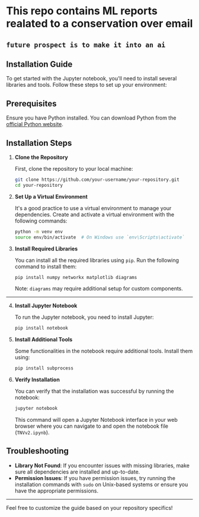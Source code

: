 # This repo contains ML reports realated to a conservation over email
`future prospect is to make it into an ai`
---
## Installation Guide

To get started with the Jupyter notebook, you'll need to install several libraries and tools. Follow these steps to set up your environment:

## Prerequisites

Ensure you have Python installed. You can download Python from the [official Python website](https://www.python.org/downloads/).

## Installation Steps

1. **Clone the Repository**

   First, clone the repository to your local machine:

   ```bash
   git clone https://github.com/your-username/your-repository.git
   cd your-repository
   ```

2. **Set Up a Virtual Environment**

   It's a good practice to use a virtual environment to manage your dependencies. Create and activate a virtual environment with the following commands:

   ```bash
   python -m venv env
   source env/bin/activate  # On Windows use `env\Scripts\activate`
   ```

3. **Install Required Libraries**

   You can install all the required libraries using `pip`. Run the following command to install them:

   ```bash
   pip install numpy networkx matplotlib diagrams
   ```

   Note: `diagrams` may require additional setup for custom components.
---
4. **Install Jupyter Notebook**

   To run the Jupyter notebook, you need to install Jupyter:

   ```bash
   pip install notebook
   ```

5. **Install Additional Tools**

   Some functionalities in the notebook require additional tools. Install them using:

   ```bash
   pip install subprocess
   ```

6. **Verify Installation**

   You can verify that the installation was successful by running the notebook:

   ```bash
   jupyter notebook
   ```

   This command will open a Jupyter Notebook interface in your web browser where you can navigate to and open the notebook file (`TNVv2.ipynb`).

## Troubleshooting

- **Library Not Found**: If you encounter issues with missing libraries, make sure all dependencies are installed and up-to-date.
- **Permission Issues**: If you have permission issues, try running the installation commands with `sudo` on Unix-based systems or ensure you have the appropriate permissions.

---

Feel free to customize the guide based on your repository specifics!
